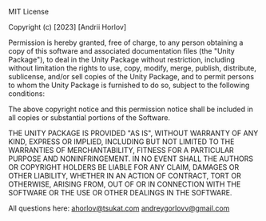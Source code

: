 MIT License

Copyright (c) [2023] [Andrii Horlov]

Permission is hereby granted, free of charge, to any person obtaining a copy
of this software and associated documentation files (the "Unity Package"), to deal
in the Unity Package without restriction, including without limitation the rights
to use, copy, modify, merge, publish, distribute, sublicense, and/or sell
copies of the Unity Package, and to permit persons to whom the Unity Package is
furnished to do so, subject to the following conditions:

The above copyright notice and this permission notice shall be included in all
copies or substantial portions of the Software.

THE UNITY PACKAGE IS PROVIDED "AS IS", WITHOUT WARRANTY OF ANY KIND, EXPRESS OR
IMPLIED, INCLUDING BUT NOT LIMITED TO THE WARRANTIES OF MERCHANTABILITY,
FITNESS FOR A PARTICULAR PURPOSE AND NONINFRINGEMENT. IN NO EVENT SHALL THE
AUTHORS OR COPYRIGHT HOLDERS BE LIABLE FOR ANY CLAIM, DAMAGES OR OTHER
LIABILITY, WHETHER IN AN ACTION OF CONTRACT, TORT OR OTHERWISE, ARISING FROM,
OUT OF OR IN CONNECTION WITH THE SOFTWARE OR THE USE OR OTHER DEALINGS IN THE
SOFTWARE.

All questions here: 
ahorlov@tsukat.com
andreygorlovv@gmail.com